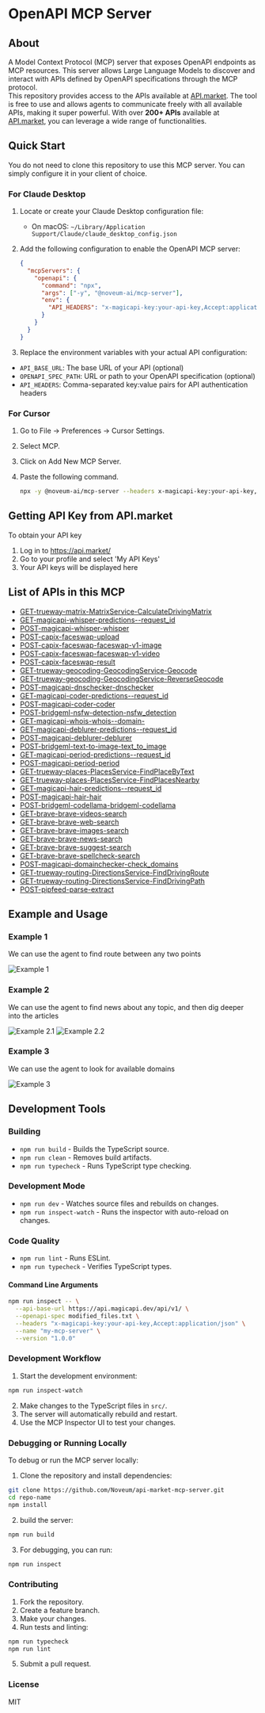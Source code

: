# OpenAPI MCP Server

## About
A Model Context Protocol (MCP) server that exposes OpenAPI endpoints as MCP resources. This server allows Large Language Models to discover and interact with APIs defined by OpenAPI specifications through the MCP protocol.  
This repository provides access to the APIs available at [API.market](https://api.market/). The tool is free to use and allows agents to communicate freely with all available APIs, making it super powerful. With over **200+ APIs** available at [API.market](https://api.market/), you can leverage a wide range of functionalities.

## Quick Start

You do not need to clone this repository to use this MCP server. You can simply configure it in your client of choice.

### For Claude Desktop
1. Locate or create your Claude Desktop configuration file:
   - On macOS: `~/Library/Application Support/Claude/claude_desktop_config.json`
2. Add the following configuration to enable the OpenAPI MCP server:
   ```json
   {
     "mcpServers": {
       "openapi": {
         "command": "npx",
         "args": ["-y", "@noveum-ai/mcp-server"],
         "env": {
           "API_HEADERS": "x-magicapi-key:your-api-key,Accept:application/json"
         }
       }
     }
   }
   ```

3. Replace the environment variables with your actual API configuration:
 - `API_BASE_URL`: The base URL of your API (optional)
 - `OPENAPI_SPEC_PATH`: URL or path to your OpenAPI specification (optional)
 - `API_HEADERS`: Comma-separated key:value pairs for API authentication headers

### For Cursor
1. Go to File -> Preferences -> Cursor Settings.
2. Select MCP.
3. Click on Add New MCP Server.
4. Paste the following command.

   ```bash
   npx -y @noveum-ai/mcp-server --headers x-magicapi-key:your-api-key,Accept:application/json
   ```
## Getting API Key from API.market

 To obtain your API key
 1. Log in to https://api.market/
 2. Go to your profile and select 'My API Keys'
 3. Your API keys will be displayed here

## List of APIs in this MCP

- [GET-trueway-matrix-MatrixService-CalculateDrivingMatrix](https://api.market/store/trueway/matrix)
- [GET-magicapi-whisper-predictions--request_id](https://api.market/store/magicapi/whisper)
- [POST-magicapi-whisper-whisper](https://api.market/store/magicapi/whisper)
- [POST-capix-faceswap-upload](https://api.market/store/capix/faceswap)
- [POST-capix-faceswap-faceswap-v1-image](https://api.market/store/capix/faceswap)
- [POST-capix-faceswap-faceswap-v1-video](https://api.market/store/capix/faceswap)
- [POST-capix-faceswap-result](https://api.market/store/capix/faceswap)
- [GET-trueway-geocoding-GeocodingService-Geocode](https://api.market/store/trueway/geocoding)
- [GET-trueway-geocoding-GeocodingService-ReverseGeocode](https://api.market/store/trueway/geocoding)
- [POST-magicapi-dnschecker-dnschecker](https://api.market/store/magicapi/dnschecker)
- [GET-magicapi-coder-predictions--request_id](https://api.market/store/magicapi/coder)
- [POST-magicapi-coder-coder](https://api.market/store/magicapi/coder)
- [POST-bridgeml-nsfw-detection-nsfw_detection](https://api.market/store/bridgeml/nsfw)
- [GET-magicapi-whois-whois--domain-](https://api.market/store/magicapi/whois)
- [GET-magicapi-deblurer-predictions--request_id](https://api.market/store/magicapi/deblurer)
- [POST-magicapi-deblurer-deblurer](https://api.market/store/magicapi/deblurer)
- [POST-bridgeml-text-to-image-text_to_image](https://api.market/store/bridgeml/text)
- [GET-magicapi-period-predictions--request_id](https://api.market/store/magicapi/period)
- [POST-magicapi-period-period](https://api.market/store/magicapi/period)
- [GET-trueway-places-PlacesService-FindPlaceByText](https://api.market/store/trueway/places)
- [GET-trueway-places-PlacesService-FindPlacesNearby](https://api.market/store/trueway/places)
- [GET-magicapi-hair-predictions--request_id](https://api.market/store/magicapi/hair)
- [POST-magicapi-hair-hair](https://api.market/store/magicapi/hair)
- [POST-bridgeml-codellama-bridgeml-codellama](https://api.market/store/bridgeml/codellama)
- [GET-brave-brave-videos-search](https://api.market/store/brave/brave)
- [GET-brave-brave-web-search](https://api.market/store/brave/brave)
- [GET-brave-brave-images-search](https://api.market/store/brave/brave)
- [GET-brave-brave-news-search](https://api.market/store/brave/brave)
- [GET-brave-brave-suggest-search](https://api.market/store/brave/brave)
- [GET-brave-brave-spellcheck-search](https://api.market/store/brave/brave)
- [POST-magicapi-domainchecker-check_domains](https://api.market/store/magicapi/domainchecker)
- [GET-trueway-routing-DirectionsService-FindDrivingRoute](https://api.market/store/trueway/routing)
- [GET-trueway-routing-DirectionsService-FindDrivingPath](https://api.market/store/trueway/routing)
- [POST-pipfeed-parse-extract](https://api.market/store/pipfeed/parse)

## Example and Usage
### Example 1
We can use the agent to find route between any two points

![Example 1](./images/example1.png "Example 1")

### Example 2
We can use the agent to find news about any topic, and then dig deeper into the articles

![Example 2.1](./images/example2.1.png "Example 2.1")
![Example 2.2](./images/example2.2.png "Example 2.2")

### Example 3
We can use the agent to look for available domains

![Example 3](./images/example3.png "Example 3")

## Development Tools

### Building
- `npm run build` - Builds the TypeScript source.
- `npm run clean` - Removes build artifacts.
- `npm run typecheck` - Runs TypeScript type checking.

### Development Mode
- `npm run dev` - Watches source files and rebuilds on changes.
- `npm run inspect-watch` - Runs the inspector with auto-reload on changes.

### Code Quality
- `npm run lint` - Runs ESLint.
- `npm run typecheck` - Verifies TypeScript types.

<!-- ##### Set Environment Variables:
Configure your environment by running the following commands:
```bash
export OPENAPI_SPEC_PATH=modified_files.txt # optional
export API_BASE_URL=https://api.magicapi.dev/api/v1/ # optional
export API_HEADERS="x-magicapi-key:your-api-key,Accept:application/json"
``` -->

#### Command Line Arguments
```bash
npm run inspect -- \
  --api-base-url https://api.magicapi.dev/api/v1/ \
  --openapi-spec modified_files.txt \
  --headers "x-magicapi-key:your-api-key,Accept:application/json" \
  --name "my-mcp-server" \
  --version "1.0.0"
```

### Development Workflow
1. Start the development environment:
```bash
npm run inspect-watch
```
2. Make changes to the TypeScript files in `src/`.
3. The server will automatically rebuild and restart.
4. Use the MCP Inspector UI to test your changes.

### Debugging or Running Locally
To debug or run the MCP server locally:
1. Clone the repository and install dependencies:
```bash
git clone https://github.com/Noveum/api-market-mcp-server.git
cd repo-name
npm install
```
2. build the server:
```bash
npm run build
```
3. For debugging, you can run:
```bash
npm run inspect 
```

### Contributing
1. Fork the repository.
2. Create a feature branch.
3. Make your changes.
4. Run tests and linting:
```bash
npm run typecheck
npm run lint
```
5. Submit a pull request.

### License
MIT
